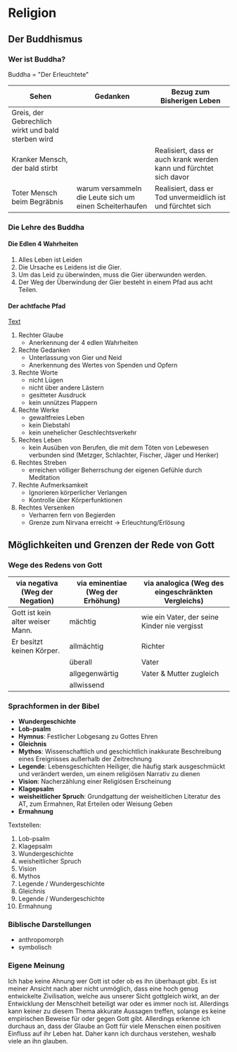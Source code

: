 # Religion
## Der Buddhismus
### Wer ist Buddha?
Buddha = "Der Erleuchtete"

| Sehen                                              | Gedanken                                                | Bezug zum Bisherigen Leben                                         |
|----------------------------------------------------|---------------------------------------------------------|--------------------------------------------------------------------|
| Greis, der Gebrechlich wirkt und bald sterben wird |                                                         |                                                                    |
| Kranker Mensch, der bald stirbt                    |                                                         | Realisiert, dass er auch krank werden kann und fürchtet sich davor |
| Toter Mensch beim Begräbnis                        | warum versammeln die Leute sich um einen Scheiterhaufen | Realisiert, dass er Tod unvermeidlich ist und fürchtet sich        |

### Die Lehre des Buddha

#### Die Edlen 4 Wahrheiten
1. Alles Leben ist Leiden
2. Die Ursache es Leidens ist die Gier.
3. Um das Leid zu überwinden, muss die Gier überwunden werden.
4. Der Weg der Überwindung der Gier besteht in einem Pfad aus acht Teilen.

#### Der achtfache Pfad

[Text](file:///home/raphael/Documents/School/Schuljahr_22-23/Religion/2_Text_Der%20achtfache%20Pfad.pdf)

1. Rechter Glaube
    - Anerkennung der 4 edlen Wahrheiten
2. Rechte Gedanken
    - Unterlassung von Gier und Neid
    - Anerkennung des Wertes von Spenden und Opfern
3. Rechte Worte
    - nicht Lügen
    - nicht über andere Lästern
    - gesitteter Ausdruck
    - kein unnützes Plappern
4. Rechte Werke
    - gewaltfreies Leben
    - kein Diebstahl
    - kein unehelicher Geschlechtsverkehr
5. Rechtes Leben
    - kein Ausüben von Berufen, die mit dem Töten von Lebewesen verbunden sind (Metzger, Schlachter, Fischer, Jäger und Henker)
6. Rechtes Streben
    - erreichen völliger Beherrschung der eigenen Gefühle durch Meditation
7. Rechte Aufmerksamkeit
    - Ignorieren körperlicher Verlangen
    - Kontrolle über Körperfunktionen
8. Rechtes Versenken
    - Verharren fern von Begierden
    - Grenze zum Nirvana erreicht -> Erleuchtung/Erlösung

## Möglichkeiten und Grenzen der Rede von Gott

### Wege des Redens von Gott
| via negativa (Weg der Negation)  | via eminentiae (Weg der Erhöhung) | via analogica (Weg des eingeschränkten Vergleichs) |
|----------------------------------|-----------------------------------|----------------------------------------------------|
| Gott ist kein alter weiser Mann. | mächtig                           | wie ein Vater, der seine Kinder nie vergisst       |
| Er besitzt keinen Körper.        | allmächtig                        | Richter                                            |
|                                  | überall                           | Vater                                              |
|                                  | allgegenwärtig                    | Vater & Mutter zugleich                            |
|                                  | allwissend                        |                                                    |

### Sprachformen in der Bibel
- **Wundergeschichte**
- **Lob-psalm**
- **Hymnus**: Festlicher Lobgesang zu Gottes Ehren
- **Gleichnis**
- **Mythos**: Wissenschaftlich und geschichtlich inakkurate Beschreibung eines Ereignisses außerhalb der Zeitrechnung
- **Legende**: Lebensgeschichten Heiliger, die häufig stark ausgeschmückt und verändert werden, um einem religiösen Narrativ zu dienen
- **Vision**: Nacherzählung einer Religiösen Erscheinung
- **Klagepsalm**
- **weisheitlicher Spruch**: Grundgattung der weisheitlichen Literatur des AT, zum Ermahnen, Rat Erteilen oder Weisung Geben
- **Ermahnung**

Textstellen:
1. Lob-psalm
2. Klagepsalm
3. Wundergeschichte
4. weisheitlicher Spruch
5. Vision
6. Mythos
7. Legende / Wundergeschichte
8. Gleichnis
9. Legende / Wundergeschichte
10. Ermahnung

### Biblische Darstellungen
- anthropomorph
- symbolisch

### Eigene Meinung

Ich habe keine Ahnung wer Gott ist oder ob es ihn überhaupt gibt.
Es ist meiner Ansicht nach aber nicht unmöglich, dass eine hoch genug entwickelte Zivilisation,
welche aus unserer Sicht gottgleich wirkt, an der Entwicklung der Menschheit beteiligt war oder es immer noch ist.
Allerdings kann keiner zu diesem Thema akkurate Aussagen treffen, solange es keine empirischen Beweise für oder gegen Gott gibt.
Allerdings erkenne ich durchaus an, dass der Glaube an Gott für viele Menschen einen positiven Einfluss auf ihr Leben hat.
Daher kann ich durchaus verstehen, weshalb viele an ihn glauben.